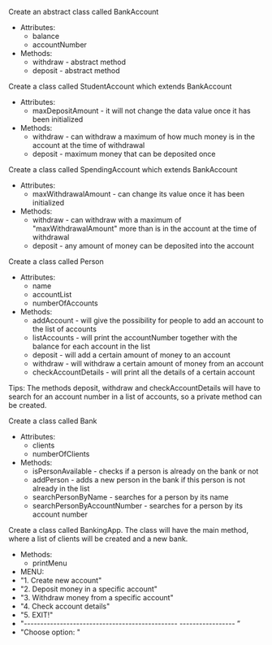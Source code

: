 Create an abstract class called BankAccount
- Attributes:
	- balance
	- accountNumber
- Methods:
	- withdraw - abstract method
	- deposit - abstract method

Create a class called StudentAccount which extends BankAccount
- Attributes:
	- maxDepositAmount - it will not change the data value once it has been initialized
- Methods:
	- withdraw - can withdraw a maximum of how much money is in the account at the time of withdrawal
	- deposit - maximum money that can be deposited once

Create a class called SpendingAccount which extends BankAccount
- Attributes:
	- maxWithdrawalAmount - can change its value once it has been initialized
- Methods:
	- withdraw - can withdraw with a maximum of "maxWithdrawalAmount" more than is in the account at the time of withdrawal
	- deposit - any amount of money can be deposited into the account

Create a class called Person
- Attributes:
	- name
	- accountList
	- numberOfAccounts
- Methods:
	- addAccount - will give the possibility for people to add an account to the list of accounts
	- listAccounts - will print the accountNumber together with the balance for each account in the list
	- deposit - will add a certain amount of money to an account
	- withdraw - will withdraw a certain amount of money from an account
	- checkAccountDetails - will print all the details of a certain account

Tips: The methods deposit, withdraw and checkAccountDetails will have to search for an account number in a list of accounts, so a private method can be created.

Create a class called Bank
- Attributes:
	- clients
	- numberOfClients
- Methods:
	- isPersonAvailable - checks if a person is already on the bank or not
	- addPerson - adds a new person in the bank if this person is not already in the list
	- searchPersonByName - searches for a person by its name
	- searchPersonByAccountNumber - searches for a person by its account number

Create a class called BankingApp. The class will have the main method, where a list of clients will be created and a new bank.
- Methods:
	- printMenu
- MENU:
 - "1. Create new account"
 - "2. Deposit money in a specific account"
 - "3. Withdraw money from a specific account"
 - "4. Check account details"
 - "5. EXIT!"
 - "----------------------------------------------- ----------------- ”
 - "Choose option: "